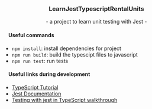 ### <center>LearnJestTypescriptRentalUnits</center>
<center>- a project to learn unit testing with Jest -</center>

#### &emsp;Useful commands
- `npm install`: install dependencies for project
- `npm run build`: build the typescipt files to javascript
- `npm run test`: run tests

#### &emsp;Useful links during development
- [TypeScript Tutorial](https://www.typescripttutorial.net/)
- [Jest Documentation](https://jestjs.io/docs/getting-started)
- [Testing with jest in TypeScript walkthrough](https://itnext.io/testing-with-jest-in-typescript-cc1cd0095421)
